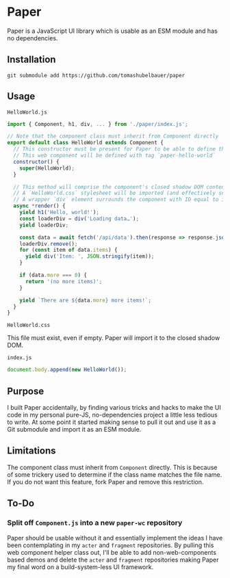 # Paper

Paper is a JavaScript UI library which is usable as an ESM module and has no
dependencies.

## Installation

```
git submodule add https://github.com/tomashubelbauer/paper
```

## Usage

`HelloWorld.js`
```js
import { Component, h1, div, ... } from './paper/index.js';

// Note that the component class must inherit from Component directly
export default class HelloWorld extends Component {
  // This constructor must be present for Paper to be able to define the WC
  // This web component will be defined with tag `paper-hello-world`
  constructor() {
    super(HelloWorld);
  }

  // This method will comprise the component's closed shadow DOM content
  // A `HelloWorld.css` stylesheet will be imported (and effectively scoped)
  // A wrapper `div` element surrounds the component with ID equal to its name
  async *render() {
    yield h1('Hello, world!');
    const loaderDiv = div('Loading data…');
    yield loaderDiv;

    const data = await fetch('/api/data').then(response => response.json());
    loaderDiv.remove();
    for (const item of data.items) {
      yield div('Item: ', JSON.stringify(item));
    }

    if (data.more === 0) {
      return '(no more items)';
    }

    yield `There are ${data.more} more items!`;
  }
}
```

`HelloWorld.css`

This file must exist, even if empty. Paper will import it to the closed shadow
DOM.

`index.js`
```js
document.body.append(new HelloWorld());
```

## Purpose

I built Paper accidentally, by finding various tricks and hacks to make the UI
code in my personal pure-JS, no-dependencies project a little less tedious to
write. At some point it started making sense to pull it out and use it as a Git
submodule and import it as an ESM module.

## Limitations

The component class must inherit from `Component` directly. This is because of
some trickery used to determine if the class name matches the file name. If you
do not want this feature, fork Paper and remove this restriction.

## To-Do

### Split off `Component.js` into a new `paper-wc` repository

Paper should be usable without it and essentially implement the ideas I have
been contemplating in my `acter` and `fragment` repositories. By pulling this
web component helper class out, I'll be able to add non-web-components based
demos and delete the `acter` and `fragment` repositories making Paper my final
word on a build-system-less UI framework.

